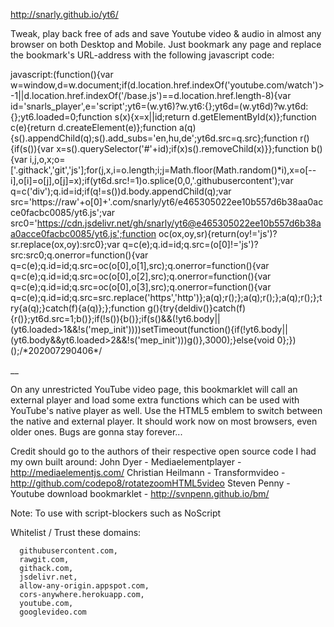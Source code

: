 http://snarly.github.io/yt6/

Tweak, play back free of ads and save Youtube video & audio in almost any browser on both Desktop and Mobile. Just bookmark any page and replace the bookmark's URL-address with the following javascript code:

javascript:(function(){var w=window,d=w.document;if(d.location.href.indexOf('youtube.com/watch')>-1||d.location.href.indexOf('/base.js')==d.location.href.length-8){var id='snarls_player',e='script';yt6=(w.yt6)?w.yt6:{};yt6d=(w.yt6d)?w.yt6d:{};yt6.loaded=0;function s(x){x=x||id;return d.getElementById(x)};function c(e){return d.createElement(e)};function a(q){s().appendChild(q);s().add_subs='en,hu,de';yt6d.src=q.src};function r(){if(s()){var x=s().querySelector('#'+id);if(x)s().removeChild(x)}};function b(){var i,j,o,x;o=['.githack','git','js'];for(j,x,i=o.length;i;j=Math.floor(Math.random()*i),x=o[--i],o[i]=o[j],o[j]=x);if(yt6d.src!=1)o.splice(0,0,'.githubusercontent');var q=c('div');q.id=id;if(q!=s())d.body.appendChild(q);var src='https://raw'+o[0]+'.com/snarly/yt6/e465305022ee10b557d6b38aa0acce0facbc0085/yt6.js';var src0='https://cdn.jsdelivr.net/gh/snarly/yt6@e465305022ee10b557d6b38aa0acce0facbc0085/yt6.js';function oc(ox,oy,sr){return(oy!='js')?sr.replace(ox,oy):src0};var q=c(e);q.id=id;q.src=(o[0]!='js')?src:src0;q.onerror=function(){var q=c(e);q.id=id;q.src=oc(o[0],o[1],src);q.onerror=function(){var q=c(e);q.id=id;q.src=oc(o[0],o[2],src);q.onerror=function(){var q=c(e);q.id=id;q.src=oc(o[0],o[3],src);q.onerror=function(){var q=c(e);q.id=id;q.src=src.replace('https','http')};a(q);r();};a(q);r();};a(q);r();};try{a(q);}catch(f){a(q)};};function g(){try{deldiv()}catch(f){r()};yt6d.src=1;b()};if(!s()){b()};if(s()&&(!yt6.body||(yt6.loaded>1&&!s('mep_init'))))setTimeout(function(){if(!yt6.body||(yt6.body&&yt6.loaded>2&&!s('mep_init')))g()},3000);}else{void 0};})();/\*202007290406\*/


__

On any unrestricted YouTube video page, this bookmarklet will call an external player and load some extra functions which can be used with YouTube's native player as well. Use the HTML5 emblem to switch between the native and external player. It should work now on most browsers, even older ones. Bugs are gonna stay forever...


Credit should go to the authors of their respective open source code I had my own built around:
   John Dyer - Mediaelementplayer - http://mediaelementjs.com/
   Christian Heilmann - Transformvideo - http://github.com/codepo8/rotatezoomHTML5video
   Steven Penny - Youtube download bookmarklet - http://svnpenn.github.io/bm/   



Note: To use with script-blockers such as NoScript

Whitelist / Trust these domains:

      githubusercontent.com, 
      rawgit.com, 
      githack.com, 
      jsdelivr.net, 
      allow-any-origin.appspot.com, 
      cors-anywhere.herokuapp.com, 
      youtube.com, 
      googlevideo.com

